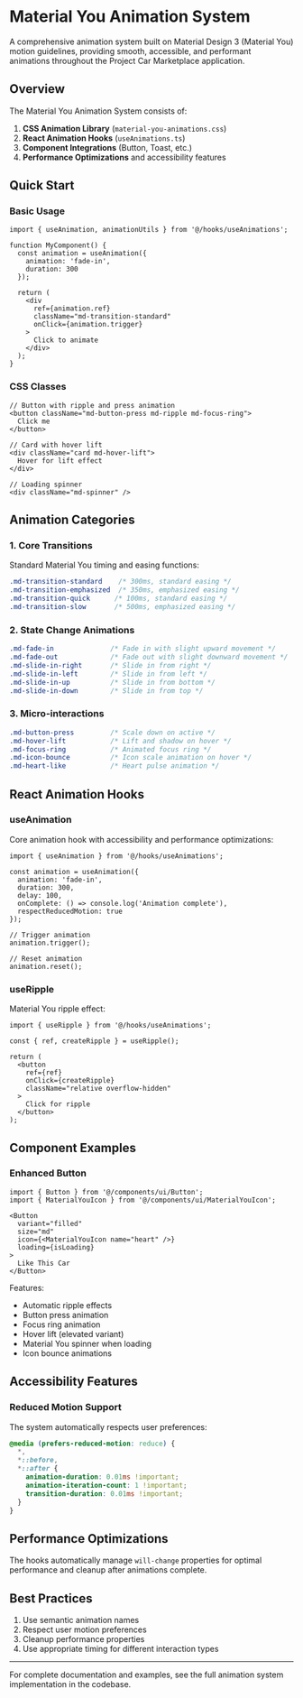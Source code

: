 # Material You Animation System

A comprehensive animation system built on Material Design 3 (Material You) motion guidelines, providing smooth, accessible, and performant animations throughout the Project Car Marketplace application.

## Overview

The Material You Animation System consists of:

1. **CSS Animation Library** (`material-you-animations.css`)
2. **React Animation Hooks** (`useAnimations.ts`)
3. **Component Integrations** (Button, Toast, etc.)
4. **Performance Optimizations** and accessibility features

## Quick Start

### Basic Usage

```tsx
import { useAnimation, animationUtils } from '@/hooks/useAnimations';

function MyComponent() {
  const animation = useAnimation({
    animation: 'fade-in',
    duration: 300
  });

  return (
    <div
      ref={animation.ref}
      className="md-transition-standard"
      onClick={animation.trigger}
    >
      Click to animate
    </div>
  );
}
```

### CSS Classes

```tsx
// Button with ripple and press animation
<button className="md-button-press md-ripple md-focus-ring">
  Click me
</button>

// Card with hover lift
<div className="card md-hover-lift">
  Hover for lift effect
</div>

// Loading spinner
<div className="md-spinner" />
```

## Animation Categories

### 1. Core Transitions

Standard Material You timing and easing functions:

```css
.md-transition-standard    /* 300ms, standard easing */
.md-transition-emphasized  /* 350ms, emphasized easing */
.md-transition-quick      /* 100ms, standard easing */
.md-transition-slow       /* 500ms, emphasized easing */
```

### 2. State Change Animations

```css
.md-fade-in              /* Fade in with slight upward movement */
.md-fade-out             /* Fade out with slight downward movement */
.md-slide-in-right       /* Slide in from right */
.md-slide-in-left        /* Slide in from left */
.md-slide-in-up          /* Slide in from bottom */
.md-slide-in-down        /* Slide in from top */
```

### 3. Micro-interactions

```css
.md-button-press         /* Scale down on active */
.md-hover-lift           /* Lift and shadow on hover */
.md-focus-ring           /* Animated focus ring */
.md-icon-bounce          /* Icon scale animation on hover */
.md-heart-like           /* Heart pulse animation */
```

## React Animation Hooks

### useAnimation

Core animation hook with accessibility and performance optimizations:

```tsx
import { useAnimation } from '@/hooks/useAnimations';

const animation = useAnimation({
  animation: 'fade-in',
  duration: 300,
  delay: 100,
  onComplete: () => console.log('Animation complete'),
  respectReducedMotion: true
});

// Trigger animation
animation.trigger();

// Reset animation
animation.reset();
```

### useRipple

Material You ripple effect:

```tsx
import { useRipple } from '@/hooks/useAnimations';

const { ref, createRipple } = useRipple();

return (
  <button
    ref={ref}
    onClick={createRipple}
    className="relative overflow-hidden"
  >
    Click for ripple
  </button>
);
```

## Component Examples

### Enhanced Button

```tsx
import { Button } from '@/components/ui/Button';
import { MaterialYouIcon } from '@/components/ui/MaterialYouIcon';

<Button
  variant="filled"
  size="md"
  icon={<MaterialYouIcon name="heart" />}
  loading={isLoading}
>
  Like This Car
</Button>
```

Features:
- Automatic ripple effects
- Button press animation
- Focus ring animation
- Hover lift (elevated variant)
- Material You spinner when loading
- Icon bounce animations

## Accessibility Features

### Reduced Motion Support

The system automatically respects user preferences:

```css
@media (prefers-reduced-motion: reduce) {
  *,
  *::before,
  *::after {
    animation-duration: 0.01ms !important;
    animation-iteration-count: 1 !important;
    transition-duration: 0.01ms !important;
  }
}
```

## Performance Optimizations

The hooks automatically manage `will-change` properties for optimal performance and cleanup after animations complete.

## Best Practices

1. Use semantic animation names
2. Respect user motion preferences
3. Cleanup performance properties
4. Use appropriate timing for different interaction types

---

For complete documentation and examples, see the full animation system implementation in the codebase. 